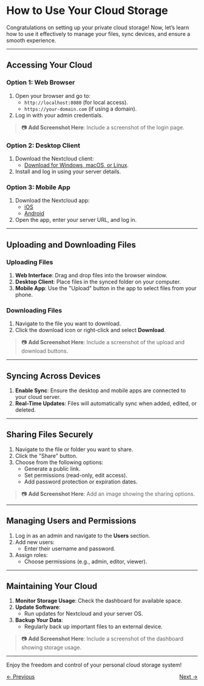 # How to Use Your Cloud Storage

Congratulations on setting up your private cloud storage! Now, let’s learn how to use it effectively to manage your files, sync devices, and ensure a smooth experience.

---

## Accessing Your Cloud

### **Option 1: Web Browser**
1. Open your browser and go to:
   - `http://localhost:8080` (for local access).
   - `https://your-domain.com` (if using a domain).
2. Log in with your admin credentials.

> 📷 **Add Screenshot Here**: Include a screenshot of the login page.

### **Option 2: Desktop Client**
1. Download the Nextcloud client:
   - [Download for Windows, macOS, or Linux](https://nextcloud.com/install/#install-clients).
2. Install and log in using your server details.

### **Option 3: Mobile App**
1. Download the Nextcloud app:
   - [iOS](https://apps.apple.com/app/nextcloud/id1125420102)
   - [Android](https://play.google.com/store/apps/details?id=com.nextcloud.client)
2. Open the app, enter your server URL, and log in.

---

## Uploading and Downloading Files

### **Uploading Files**
1. **Web Interface**: Drag and drop files into the browser window.
2. **Desktop Client**: Place files in the synced folder on your computer.
3. **Mobile App**: Use the "Upload" button in the app to select files from your phone.

### **Downloading Files**
1. Navigate to the file you want to download.
2. Click the download icon or right-click and select **Download**.

> 📷 **Add Screenshot Here**: Include a screenshot of the upload and download buttons.

---

## Syncing Across Devices

1. **Enable Sync**: Ensure the desktop and mobile apps are connected to your cloud server.
2. **Real-Time Updates**: Files will automatically sync when added, edited, or deleted.

---

## Sharing Files Securely

1. Navigate to the file or folder you want to share.
2. Click the "Share" button.
3. Choose from the following options:
   - Generate a public link.
   - Set permissions (read-only, edit access).
   - Add password protection or expiration dates.

> 📷 **Add Screenshot Here**: Add an image showing the sharing options.

---

## Managing Users and Permissions

1. Log in as an admin and navigate to the **Users** section.
2. Add new users:
   - Enter their username and password.
3. Assign roles:
   - Choose permissions (e.g., admin, editor, viewer).

---

## Maintaining Your Cloud

1. **Monitor Storage Usage**: Check the dashboard for available space.
2. **Update Software**:
   - Run updates for Nextcloud and your server OS.
3. **Backup Your Data**:
   - Regularly back up important files to an external device.

> 📷 **Add Screenshot Here**: Include a screenshot of the dashboard showing storage usage.

---

Enjoy the freedom and control of your personal cloud storage system!

<div style="display: flex; justify-content: space-between;">
  <a href="multi-user-setup">&larr; Previous</a>
  <a href="troubleshooting">Next &rarr;</a>
</div>
